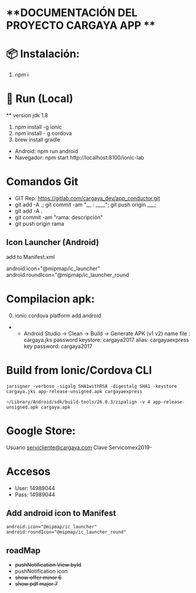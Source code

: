 #   **DOCUMENTACIÓN DEL PROYECTO CARGAYA APP **

# 📦 Instalación:
1. npm i

# 🏃 Run (Local)
** version jdk 1.8
1. npm install -g ionic
2. npm install - g cordova
3. brew install gradle


- Android:   npm run android
- Navegador: npm start
              http://localhost:8100/ionic-lab
#    Comandos Git
- GIT Rep: https://gitlab.com/cargaya_dev/app_conductor.git
- git add -A .; git commit -am "__ : ____"; git push origin ___;
- git add -A .
- git commit -am "rama: descripción"
- git push origin rama

## Icon Launcher (Android)

add to Manifest.xml

android:icon="@mipmap/ic_launcher"
android:roundIcon="@mipmap/ic_launcher_round

# Compilacion apk:
0. ionic cordova platform add android
- - Android Studio
-> Clean
-> Build
-> Generate APK (v1 v2)
name file : cargaya.jks
password keystore: cargaya2017
alias: cargayaexpress
key password: cargaya2017

# Build from Ionic/Cordova CLI

```
jarsigner -verbose -sigalg SHA1withRSA -digestalg SHA1 -keystore cargaya.jks app-release-unsigned.apk cargayaexpress
```

```
~/Library/Android/sdk/build-tools/26.0.3/zipalign -v 4 app-release-unsigned.apk cargaya.apk
```

# Google Store:
Usuario servicliente@cargaya.com
Clave Servicomex2019-

# Accesos
 * User:   14989044
 * Pass:   14989044

## Add android icon to Manifest

```
android:icon="@mipmap/ic_launcher" android:roundIcon="@mipmap/ic_launcher_round"
```

## roadMap

* ~~pushNotification View byId~~
* pushNotification icon
* ~~show offer minor 6~~
* ~~show pdf major 7~~




